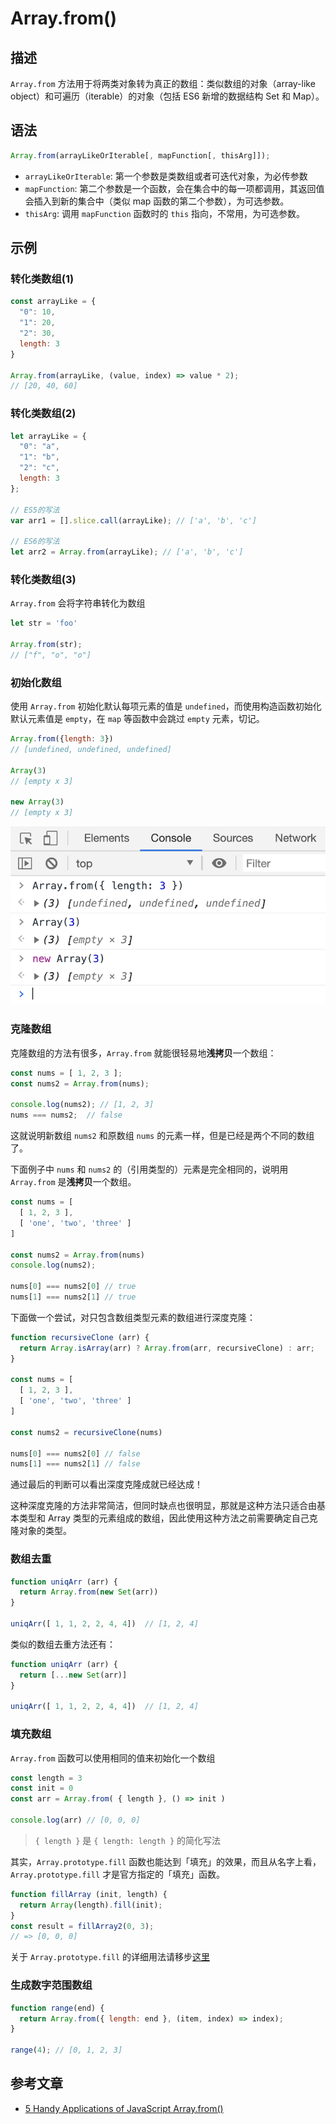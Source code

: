 # Array.from()

## 描述

`Array.from` 方法用于将两类对象转为真正的数组：类似数组的对象（array-like object）和可遍历（iterable）的对象（包括 ES6 新增的数据结构 Set 和 Map）。

## 语法

```js
Array.from(arrayLikeOrIterable[, mapFunction[, thisArg]]);
```

+ `arrayLikeOrIterable`: 第一个参数是类数组或者可迭代对象，为必传参数
+ `mapFunction`: 第二个参数是一个函数，会在集合中的每一项都调用，其返回值会插入到新的集合中（类似 map 函数的第二个参数），为可选参数。
+ `thisArg`: 调用 `mapFunction` 函数时的 `this` 指向，不常用，为可选参数。


## 示例

### 转化类数组(1)

```js
const arrayLike = {
  "0": 10,
  "1": 20,
  "2": 30,
  length: 3
}

Array.from(arrayLike, (value, index) => value * 2);
// [20, 40, 60]
```

### 转化类数组(2)

```js
let arrayLike = {
  "0": "a",
  "1": "b",
  "2": "c",
  length: 3
};

// ES5的写法
var arr1 = [].slice.call(arrayLike); // ['a', 'b', 'c']

// ES6的写法
let arr2 = Array.from(arrayLike); // ['a', 'b', 'c']
```

### 转化类数组(3)

`Array.from` 会将字符串转化为数组

```js
let str = 'foo'

Array.from(str);
// ["f", "o", "o"]
```

### 初始化数组

使用 `Array.from` 初始化默认每项元素的值是 `undefined`，而使用构造函数初始化默认元素值是 `empty`，在 `map` 等函数中会跳过 `empty` 元素，切记。

```js
Array.from({length: 3})
// [undefined, undefined, undefined]

Array(3)
// [empty x 3]

new Array(3)
// [empty x 3]
```

![初始化数组](./imgs/init-array.png)

### 克隆数组

克隆数组的方法有很多，`Array.from` 就能很轻易地**浅拷贝**一个数组：

```js
const nums = [ 1, 2, 3 ];
const nums2 = Array.from(nums);

console.log(nums2); // [1, 2, 3]
nums === nums2;  // false
```

这就说明新数组 `nums2` 和原数组 `nums` 的元素一样，但是已经是两个不同的数组了。

下面例子中 `nums` 和 `nums2` 的（引用类型的）元素是完全相同的，说明用 `Array.from` 是**浅拷贝**一个数组。

```js
const nums = [
  [ 1, 2, 3 ],
  [ 'one', 'two', 'three' ]
]

const nums2 = Array.from(nums)
console.log(nums2);

nums[0] === nums2[0] // true
nums[1] === nums2[1] // true
```

下面做一个尝试，对只包含数组类型元素的数组进行深度克隆：

```js
function recursiveClone (arr) {
  return Array.isArray(arr) ? Array.from(arr, recursiveClone) : arr;
}

const nums = [
  [ 1, 2, 3 ],
  [ 'one', 'two', 'three' ]
]

const nums2 = recursiveClone(nums)

nums[0] === nums2[0] // false
nums[1] === nums2[1] // false
```

通过最后的判断可以看出深度克隆成就已经达成！

这种深度克隆的方法非常简洁，但同时缺点也很明显，那就是这种方法只适合由基本类型和 Array 类型的元素组成的数组，因此使用这种方法之前需要确定自己克隆对象的类型。

### 数组去重

```js
function uniqArr (arr) {
  return Array.from(new Set(arr))
}

uniqArr([ 1, 1, 2, 2, 4, 4])  // [1, 2, 4]
```

类似的数组去重方法还有：

```js
function uniqArr (arr) {
  return [...new Set(arr)]
}

uniqArr([ 1, 1, 2, 2, 4, 4])  // [1, 2, 4]
```


### 填充数组

`Array.from` 函数可以使用相同的值来初始化一个数组

```js
const length = 3
const init = 0
const arr = Array.from( { length }, () => init )

console.log(arr) // [0, 0, 0]
```

> `{ length }` 是 `{ length: length }` 的简化写法

其实，`Array.prototype.fill` 函数也能达到「填充」的效果，而且从名字上看，`Array.prototype.fill` 才是官方指定的「填充」函数。

```js
function fillArray (init, length) {
  return Array(length).fill(init);
}
const result = fillArray2(0, 3);
// => [0, 0, 0]
```

关于 `Array.prototype.fill` 的详细用法请移步[这里](./06-Array.prototype.fill.md)


### 生成数字范围数组

```js
function range(end) {
  return Array.from({ length: end }, (item, index) => index);
}

range(4); // [0, 1, 2, 3]
```


## 参考文章

+ [5 Handy Applications of JavaScript Array.from()](https://dmitripavlutin.com/javascript-array-from-applications/)